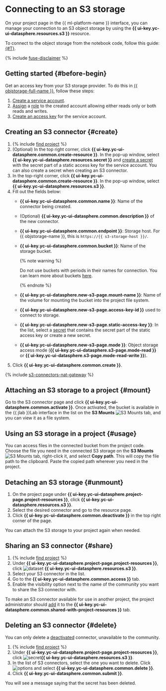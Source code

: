# Connecting to an S3 storage

On your project page in the {{ ml-platform-name }} interface, you can manage your connection to an S3 object storage by using the **{{ ui-key.yc-ui-datasphere.resources.s3 }}** resource.

To connect to the object storage from the notebook code, follow this guide: [{#T}](connect-to-s3.md).

{% include [fuse-disclaimer](../../../_includes/datasphere/fuse-disclaimer.md) %}

## Getting started {#before-begin}

Get an access key from your S3 storage provider. To do this in [{{ objstorage-full-name }}](../../../storage/), follow these steps:

1. [Create a service account](../../../iam/operations/sa/create.md).
1. [Assign](../../../iam/operations/sa/assign-role-for-sa.md) a [role](../../../storage/security/) to the created account allowing either reads only or both reads and writes.
1. [Create an access key](../../../iam/operations/sa/create-access-key.md) for the service account.

## Creating an S3 connector {#create}

1. {% include [find project](../../../_includes/datasphere/ui-find-project.md) %}
1. (Optional) In the top right corner, click **{{ ui-key.yc-ui-datasphere.common.create-resource }}**. In the pop-up window, select **{{ ui-key.yc-ui-datasphere.resources.secret }}** and [create a secret](secrets.md#create) with the secret part of a static access key for the service account. You can also create a secret when creating an S3 connector.
1. In the top-right corner, click **{{ ui-key.yc-ui-datasphere.common.create-resource }}**. In the pop-up window, select **{{ ui-key.yc-ui-datasphere.resources.s3 }}**.
1. Fill out the fields below:
   * **{{ ui-key.yc-ui-datasphere.common.name }}**: Name of the connector being created.
   * (Optional) **{{ ui-key.yc-ui-datasphere.common.description }}** of the new connector.
   * **{{ ui-key.yc-ui-datasphere.common.endpoint }}**: Storage host. For {{ objstorage-name }}, this is `https://{{ s3-storage-host }}/`.
   * **{{ ui-key.yc-ui-datasphere.common.bucket }}**: Name of the storage bucket.

      {% note warning %}

      Do not use buckets with periods in their names for connection. You can learn more about buckets [here](../../../storage/concepts/bucket.md).

      {% endnote %}

   * **{{ ui-key.yc-ui-datasphere.new-s3-page.mount-name }}**: Name of the volume for mounting the bucket into the project file system.
   * **{{ ui-key.yc-ui-datasphere.new-s3-page.access-key-id }}** used to connect to storage.
   * **{{ ui-key.yc-ui-datasphere.new-s3-page.static-access-key }}**: In the list, select a [secret](../../concepts/secrets.md) that contains the secret part of the static access key or create a new secret.
   * **{{ ui-key.yc-ui-datasphere.new-s3-page.mode }}**: Object storage access mode (**{{ ui-key.yc-ui-datasphere.s3-page.mode-read }}** or **{{ ui-key.yc-ui-datasphere.s3-page.mode-read-write }}**).
1. Click **{{ ui-key.yc-ui-datasphere.common.create }}**.

{% include [s3-connectors-nat-gateway](../../../_includes/datasphere/s3-connectors-nat-gateway.md) %}

## Attaching an S3 storage to a project {#mount}

Go to the S3 connector page and click **{{ ui-key.yc-ui-datasphere.common.activate }}**. Once activated, the bucket is available in the {{ jlab }}Lab interface in the list on the **S3 Mounts** ![S3 Mounts](../../../_assets/datasphere/bucket.svg) tab, and you can view it as a file system.

## Using an S3 storage in a project {#usage}

You can access files in the connected bucket from the project code. Choose the file you need in the connected S3 storage on the **S3 Mounts** ![S3 Mounts](../../../_assets/datasphere/bucket.svg) tab, right-click it, and select **Copy path**. This will copy the file path to the clipboard. Paste the copied path wherever you need in the project.

## Detaching an S3 storage {#unmount}

1. On the project page under **{{ ui-key.yc-ui-datasphere.project-page.project-resources }}**, click **{{ ui-key.yc-ui-datasphere.resources.s3 }}**.
1. Select the desired connector and go to the resource page.
1. Click **{{ ui-key.yc-ui-datasphere.common.deactivate }}** in the top right corner of the page.

You can attach the S3 storage to your project again when needed.

## Sharing an S3 connector {#share}

1. {% include [find project](../../../_includes/datasphere/ui-find-project.md) %}
1. Under **{{ ui-key.yc-ui-datasphere.project-page.project-resources }}**, click ![dataset](../../../_assets/console-icons/bucket.svg) **{{ ui-key.yc-ui-datasphere.resources.s3 }}**.
1. Select your S3 connector in the list.
1. Go to the **{{ ui-key.yc-ui-datasphere.common.access }}** tab.
1. Enable the visibility option next to the name of the community you want to share the S3 connector with.

To make an S3 connector available for use in another project, the project administrator should [add](../projects/use-shared-resource.md) it to the **{{ ui-key.yc-ui-datasphere.common.shared-with-project-resources }}** tab.

## Deleting an S3 connector {#delete}

You can only delete a [deactivated](#unmount) connector, unavailable to the community.

1. {% include [find project](../../../_includes/datasphere/ui-find-project.md) %}
1. Under **{{ ui-key.yc-ui-datasphere.project-page.project-resources }}**, click ![secret](../../../_assets/console-icons/bucket.svg)**{{ ui-key.yc-ui-datasphere.resources.s3 }}**.
1. In the list of S3 connectors, select the one you want to delete. Click ![options](../../../_assets/console-icons/ellipsis.svg) and select **{{ ui-key.yc-ui-datasphere.common.delete }}**.
1. Click **{{ ui-key.yc-ui-datasphere.common.submit }}**.

You will see a message saying that the secret has been deleted.
